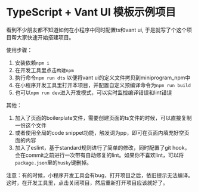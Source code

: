 # TypeScript + Vant UI 模板示例项目

看到不少朋友都不知道如何在小程序中同时配置ts和vant ui, 于是就写了个这个项目帮大家快速开始搭建项目。

使用步骤：
1. 安装依赖`npm i`
2. 在开发工具里点击`构建npm`
3. 执行命令`npm run dts` 以便将vant ui的定义文件拷贝到miniprogram_npm中
4. 在小程序开发工具里打开本项目，并配置自定义预编译命令为`npm run build`
5. 也可以`npm run dev`进入开发模式，可以实时监控编译错误和lint错误

其他：
1. 加入了页面的boilerplate文件，需要创建页面的ts文件的时候，可以直接复制一份这个文件
2. 或者使用全局的code snippet功能，触发词为pp，即可在页面内填充好空页面的内容
3. 加入了eslint，基于standard规则进行了简单的修改，同时配置了git hook，会在commit之前进行一次带有自动修复的lint。如果你不喜欢lint，可以将`package.json`里的`husky`键删掉。

注意：有的时候，小程序开发工具会有bug，打开项目之后，依旧提示无法编译。这时，在开发工具里，点击关闭项目，然后重新打开项目应该就好了。